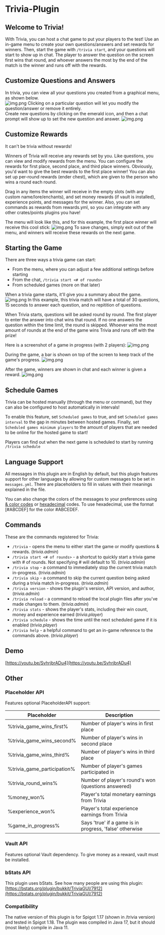 # Trivia-Plugin

## Welcome to Trivia!

With Trivia, you can host a chat game to put your players to the test!
Use an in-game menu to create your own questions/answers and set rewards for winners.
Then, start the game with `/trivia start`, and your questions will start to show up in chat.
The player to answer the question on the screen first wins that round,
and whoever answers the most by the end of the match is the winner and runs off with the rewards.

## Customize Questions and Answers

In trivia, you can view all your questions you created from a graphical menu, as shown below.  
![img.png](imgs/questions_list_menu.png)
Clicking on a particular question will let you modify the question/answer or remove it entirely.    
Create new questions by clicking on the emerald icon,
and then a chat prompt will show up to set the new question and answer.
![img.png](imgs/questions_create_menu.png)

## Customize Rewards

It can't be trivia without rewards!

Winners of Trivia will receive any rewards set by you. Like questions, you can view and modify rewards from the menu.
You can configure the rewards for first place, second place, and third place winners. Obviously, you'd want to give the
best rewards to the first place winner!
You can also set up per-round rewards (ender chest), which are given to the person who wins a round each round.

Drag in any items the winner will receive in the empty slots (with any custom name/lore/enchants),
and set money rewards (if vault is installed), experience points, and messages for the winner.
Also, you can set commands as rewards from rewards.yml,
so you can integrate with any other crates/points plugins you have!

The menu will look like this, and for this example, the first place winner will receive this cool stick:
![img.png](imgs/rewards_list_menu.png)
To save changes, simply exit out of the menu, and winners will receive these rewards on the next game.

## Starting the Game

There are three ways a trivia game can start:

- From the menu, where you can adjust a few additional settings before starting
- From the chat, `/trivia start <# of rounds>`
- From scheduled games (more on that later)

When a trivia game starts, it'll give you a summary about the game.
![img.png](imgs/game_start_summary.png)
In this example, this trivia match will have a total of 30 questions, 15 seconds to answer each question, and no
repitition of questions.

When Trivia starts, questions will be asked round by round. The first player to enter the answer into chat wins
that round. If no one answers the question within the time limit, the round is skipped. Whoever wins the most amount of
rounds at the end of the game wins Trivia and runs off with the prize!

Here is a screenshot of a game in progress (with 2 players):
![img.png](imgs/game_demo.png)

During the game, a bar is shown on top of the screen to keep track of the game's progress.
![img.png](imgs/game_boss_bar.png)

After the game, winners are shown in chat and each winner is given a reward.
![img.png](imgs/game_over.png)

## Schedule Games

Trivia can be hosted manually (through the menu or command), but they can also be configured to host automatically in
intervals!

To enable this feature, set `Scheduled games` to true, and set `Scheduled games interval` to the gap in minutes
between hosted games. Finally, set `Scheduled games minimum players` to the amount of players that are needed to be
online for the hosted game to start!

Players can find out when the next game is scheduled to start by running `/trivia schedule`

## Language Support

All messages in this plugin are in English by default, but this plugin features support for other languages by allowing
for custom messages to be set in `messages.yml`. There are placeholders to fill in values with their meanings explained
in the file.

You can also change the colors of the messages to your preferences
using [& color codes](https://wiki.ess3.net/mc/) or [hexadecimal](https://htmlcolorcodes.com/color-picker/) codes. To
use hexadecimal, use the format [#ABCDEF] for the color #ABCEDEF.

## Commands

These are the commands registered for Trivia:

- `/trivia` - opens the menu to either start the game or modify questions & rewards. (*trivia.admin*)
- `/trivia start <# of rounds>` - a shortcut to quickly start a trivia game with # of rounds. Not specifying # will
  default to 10. (*trivia.admin*)
- `/trivia stop` - a command to immediately stop the current trivia match in-progress. (*trivia.admin*)
- `/trivia skip` - a command to skip the current question being asked during a trivia match in-progress.
  (*trivia.admin*)
- `/trivia version` - shows the plugin's version, API version, and author, (*trivia.admin*)
- `/trivia reload` - a command to reload the local plugin files after you've made changes to them. (*trivia.admin*)
- `/trivia stats` - shows the player's stats, including their win count, money and experience earned (*trivia.player*)
- `/trivia schedule` - shows the time until the next scheduled game if it is enabled (*trivia.player*)
- `/trivia help` - a helpful command to get an in-game reference to the commands above. (*trivia.player*)

## Demo

[https://youtu.be/SvhrjbrADu4](https://youtu.be/SvhrjbrADu4)

## Other

### Placeholder API

Features optional PlaceholderAPI support:

| Placeholder                 | Description                                             |
|-----------------------------|---------------------------------------------------------|
| %trivia_game_wins_first%    | Number of player's wins in first place                  |
| %trivia_game_wins_second%   | Number of player's wins in second place                 |
| %trivia_game_wins_third%    | Number of player's wins in third place                  |
| %trivia_game_participation% | Number of player's games participated in                |
| %trivia_round_wins%         | Number of player's round's won (questions answered)     | 
| %money_won%                 | Player's total monetary earnings from Trivia            |
| %experience_won%            | Player's total experience earnings from Trivia          |
| %game_in_progress%          | Says 'true' if a game is in progress, 'false' otherwise | 

### Vault API

Features optional Vault dependency. To give money as a reward, vault must be installed.

### bStats API

This plugin uses bStats. See how many people are using this
plugin: [https://bstats.org/plugin/bukkit/TriviaGUI/7912](https://bstats.org/plugin/bukkit/TriviaGUI/7912)

### Compatibility 

The native version of this plugin is for Spigot 1.17 (shown in /trivia version) and tested in Spigot 1.18.
The plugin was compiled in Java 17, but it should (most likely) compile in Java 11.


